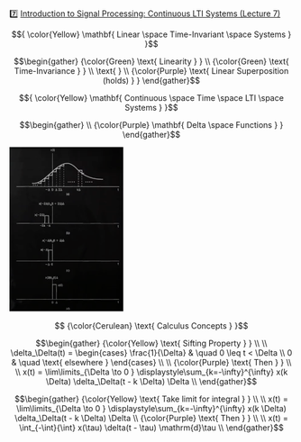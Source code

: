 :seven: [Introduction to Signal Processing: Continuous LTI Systems (Lecture 7)](https://youtu.be/lmH1UGCtvG8)


$${
\color{Yellow} \mathbf{ Linear \space Time-Invariant \space Systems } 
}$$

```math
\begin{gather}
   {\color{Green} \text{ Linearity  } } \\
   {\color{Green} \text{ Time-Invariance } } \\
   \text{   } \\
   {\color{Purple} \text{ Linear Superposition (holds) } }
\end{gather}
```

$${
\color{Yellow} \mathbf{ Continuous \space Time \space LTI \space Systems } 
}$$

```math
\begin{gather}
   \\
   {\color{Purple} \mathbf{ Delta \space Functions } }
\end{gather}
```

<img src=images/calculus-concepts.png width=40% height=40% > </img>

```math
   {\color{Cerulean} \text{ Calculus Concepts } }
```

```math
\begin{gather}
   {\color{Yellow} \text{ Sifting Property } } \\
   \\
    \delta_\Delta(t) =
      \begin{cases}
        \frac{1}{\Delta}   & \quad 0 \leq t < \Delta \\
        0         & \quad \text{ elsewhere }
      \end{cases} \\
    \\
   {\color{Purple} \text{ Then } } \\
    \\
    x(t) = \lim\limits_{\Delta \to 0 } \displaystyle\sum_{k=-\infty}^{\infty} x(k \Delta) \delta_\Delta(t - k \Delta) \Delta
    \\
\end{gather}
```

```math
\begin{gather}
   {\color{Yellow} \text{ Take limit for integral } } \\
    \\
    x(t) = \lim\limits_{\Delta \to 0 } \displaystyle\sum_{k=-\infty}^{\infty} x(k \Delta) \delta_\Delta(t - k \Delta) \Delta
    \\
   {\color{Purple} \text{ Then } } \\
    \\
    x(t) = \int_{-\int}{\int} x(\tau) \delta(t - \tau) \mathrm{d}\tau
    \\
\end{gather}
```
